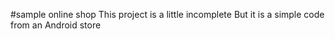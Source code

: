 #sample online shop
This project is a little incomplete
But it is a simple code from an Android store
